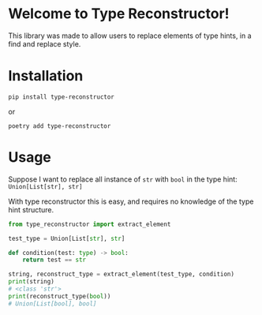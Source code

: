 # Welcome to Type Reconstructor!

This library was made to allow users to replace elements of type hints, in a find and replace style.

# Installation

`pip install type-reconstructor`

or

`poetry add type-reconstructor`

# Usage

Suppose I want to replace all instance of `str` with `bool` in the type hint: `Union[List[str], str]`

With type reconstructor this is easy, and requires no knowledge of the type hint structure.

```py
from type_reconstructor import extract_element

test_type = Union[List[str], str]

def condition(test: type) -> bool:
    return test == str

string, reconstruct_type = extract_element(test_type, condition)
print(string)
# <class 'str'>
print(reconstruct_type(bool))
# Union[List[bool], bool]
```